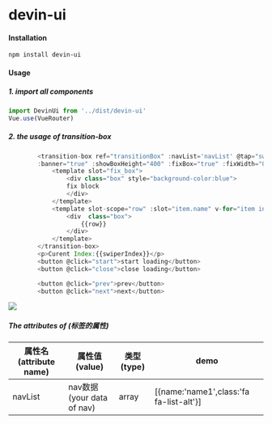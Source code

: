 # devin-ui

#### Installation
```
npm install devin-ui
```
#### Usage
##### 1. import all components
```javascript
import DevinUi from '../dist/devin-ui'
Vue.use(VueRouter)
```

##### 2. the usage of transition-box
```javascript
        <transition-box ref="transitionBox" :navList='navList' @tap="switchNav" :isfull="true"
        :banner="true" :showBoxHeight="400" :fixBox="true" :fixWidth="0" >
            <template slot="fix_box">
                <div class="box" style="background-color:blue">
                fix block
                </div>
            </template>
            <template slot-scope="row" :slot="item.name" v-for="item in navList">
                <div  class="box">
                    {{row}}
                </div>
            </template>
        </transition-box>
        <p>Curent Index:{{swiperIndex}}</p>
        <button @click="start">start loading</button>
        <button @click="close">close loading</button>

        <button @click="prev">prev</button>
        <button @click="next">next</button>
```
![](https://github.com/Rise-Devin/devin-ui/blob/master/demo/assets/box1.gif?raw=true)

##### The attributes of <transition-box>(<transition-box>标签的属性)
属性名(attribute name) | 属性值(value) | 类型(type) | demo
-------- | -------------------------- | ------- | --------
navList | nav数据(your data of nav) | array | [{name:'name1',class:'fa fa-list-alt'}]   

